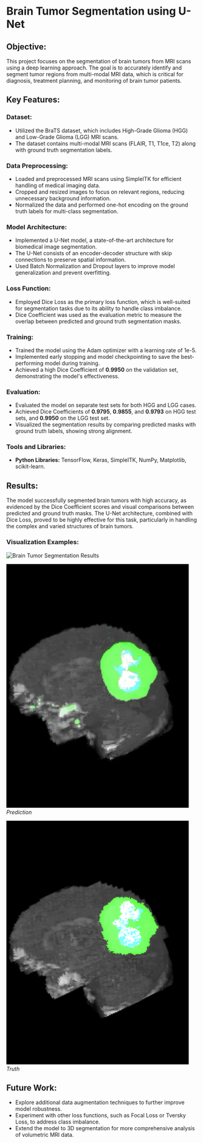 # Brain Tumor Segmentation using U-Net

## Objective:
This project focuses on the segmentation of brain tumors from MRI scans using a deep learning approach. The goal is to accurately identify and segment tumor regions from multi-modal MRI data, which is critical for diagnosis, treatment planning, and monitoring of brain tumor patients.

## Key Features:

### Dataset:
- Utilized the BraTS dataset, which includes High-Grade Glioma (HGG) and Low-Grade Glioma (LGG) MRI scans.
- The dataset contains multi-modal MRI scans (FLAIR, T1, T1ce, T2) along with ground truth segmentation labels.

### Data Preprocessing:
- Loaded and preprocessed MRI scans using SimpleITK for efficient handling of medical imaging data.
- Cropped and resized images to focus on relevant regions, reducing unnecessary background information.
- Normalized the data and performed one-hot encoding on the ground truth labels for multi-class segmentation.

### Model Architecture:
- Implemented a U-Net model, a state-of-the-art architecture for biomedical image segmentation.
- The U-Net consists of an encoder-decoder structure with skip connections to preserve spatial information.
- Used Batch Normalization and Dropout layers to improve model generalization and prevent overfitting.

### Loss Function:
- Employed Dice Loss as the primary loss function, which is well-suited for segmentation tasks due to its ability to handle class imbalance.
- Dice Coefficient was used as the evaluation metric to measure the overlap between predicted and ground truth segmentation masks.

### Training:
- Trained the model using the Adam optimizer with a learning rate of 1e-5.
- Implemented early stopping and model checkpointing to save the best-performing model during training.
- Achieved a high Dice Coefficient of **0.9950** on the validation set, demonstrating the model's effectiveness.

### Evaluation:
- Evaluated the model on separate test sets for both HGG and LGG cases.
- Achieved Dice Coefficients of **0.9795**, **0.9855**, and **0.9793** on HGG test sets, and **0.9950** on the LGG test set.
- Visualized the segmentation results by comparing predicted masks with ground truth labels, showing strong alignment.

### Tools and Libraries:
- **Python Libraries:** TensorFlow, Keras, SimpleITK, NumPy, Matplotlib, scikit-learn.

## Results:
The model successfully segmented brain tumors with high accuracy, as evidenced by the Dice Coefficient scores and visual comparisons between predicted and ground truth masks. The U-Net architecture, combined with Dice Loss, proved to be highly effective for this task, particularly in handling the complex and varied structures of brain tumors.

### Visualization Examples:
![Brain Tumor Segmentation Results](imgs/mm2.png)

![Training History](imgs/pr.gif)
*Prediction*

![Dice Coefficient Distribution](imgs/tr.gif)
*Truth*

## Future Work:
- Explore additional data augmentation techniques to further improve model robustness.
- Experiment with other loss functions, such as Focal Loss or Tversky Loss, to address class imbalance.
- Extend the model to 3D segmentation for more comprehensive analysis of volumetric MRI data.

